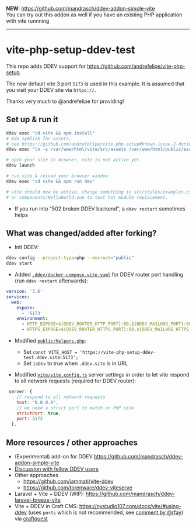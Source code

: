 **NEW**: https://github.com/mandrasch/ddev-addon-simple-vite <br>
You can try out this addon as well if you have an existing PHP application with vite runnning 

<hr>

# vite-php-setup-ddev-test

This repo adds DDEV support for https://github.com/andrefelipe/vite-php-setup. 

The new default vite 3 port `5173` is used in this example. It is assumed that you visit your DDEV site via `https://`. 

Thanks very much to @andrefelipe for providing!

## Set up & run it

```bash
ddev exec "cd vite && npm install"
# Add symlink for assets, 
# see https://github.com/andrefelipe/vite-php-setup#known-issue-2-during-dev-only
ddev exec "ln -s /var/www/html/vite/src/assets /var/www/html/public/assets"

# open your site in browser, vite is not active yet
ddev launch

# run vite & reload your browser window
ddev exec "cd vite && npm run dev" 

# vite should now be active, change something in src/styles/examples.css
# or components/HelloWorld.vue to test hot module replacement.
```

- If you run into "502 broken DDEV backend", a `ddev restart` sometimes helps

## What was changed/added after forking?

- Init DDEV: 

```bash
ddev config --project-type=php --docroot="public"
ddev start
```

- Added [`.ddev/docker-compose.vite.yaml`](https://github.com/mandrasch/vite-php-setup-ddev-test/blob/master/.ddev/docker-compose.vite.yaml) for DDEV router port handling (run `ddev restart` afterwards):

```yaml
version: '3.6'
services:
  web:
    expose:
      - '5173'
    environment:
      - HTTP_EXPOSE=${DDEV_ROUTER_HTTP_PORT}:80,${DDEV_MAILHOG_PORT}:8025,5174:5173
      - HTTPS_EXPOSE=${DDEV_ROUTER_HTTPS_PORT}:80,${DDEV_MAILHOG_HTTPS_PORT}:8025,5173:5173
```

- Modified [`public/helpers.php`](https://github.com/mandrasch/vite-php-setup-ddev-test/blob/master/public/helpers.php):
  - Set `const VITE_HOST = 'https://vite-php-setup-ddev-test.ddev.site:5173';`
  - Set `isDev` to true when `.ddev.site` is in URL 

- Modified [`vite/vite.config.js`](https://github.com/mandrasch/vite-php-setup-ddev-test/blob/master/vite/vite.config.js) server settings in order to let vite respond to all network requests (required for DDEV router):

```javascript
 server: {
    // respond to all network requests
    host: '0.0.0.0',
    // we need a strict port to match on PHP side
    strictPort: true,
    port: 5173
  },
```

## More resources / other approaches
 
- (Experimental) add-on for DDEV https://github.com/mandrasch/ddev-addon-simple-vite
- [Discussion with fellow DDEV users](https://github.com/torenware/ddev-viteserve/issues/2#issuecomment-1184472413)
- Other approaches
  - https://github.com/iammati/vite-ddev
  - https://github.com/torenware/ddev-viteserve
- Laravel + Vite + DDEV (WIP): https://github.com/mandrasch/ddev-laravel-breeze-vite
- Vite + DDEV in Craft CMS: https://nystudio107.com/docs/vite/#using-ddev (uses `ports` which is not recommended, see [comment by @rfay](https://github.com/torenware/ddev-viteserve/issues/2#issuecomment-1184472413)) via [craftquest](https://craftquest.io/courses/ddev-and-craft-cms-quick-start-guide/43674)

